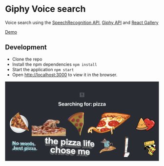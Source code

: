 # Giphy Voice search 

Voice search using the [SpeechRecognition API](https://developer.mozilla.org/en-US/docs/Web/API/SpeechRecognition), [Giphy API](https://developers.giphy.com/docs/sdk#design-guidelines) and [React Gallery](http://neptunian.github.io/react-photo-gallery/) 

[Demo](https://voice-search.netlify.app/)

## Development 

- Clone the repo
- Install the npm dependencies `npm install`
- Start the application `npm start`
- Open [http://localhost:3000](http://localhost:3000) to view it in the browser. 


![Screenshot](https://raw.githubusercontent.com/chrislaughlin/voice-search/main/Screenshot%202021-01-23%20at%2010.52.02.png)
